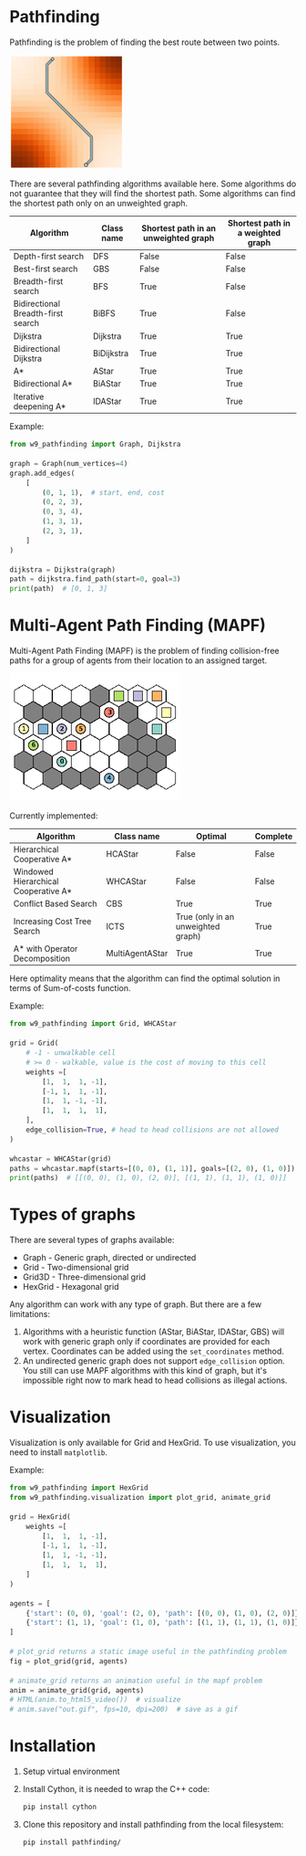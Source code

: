 # Pathfinding

Pathfinding is the problem of finding the best route between two points.

<p align="left">
    <img style="width:200px" src="images/pf_grid.png"/>
</p>

There are several pathfinding algorithms available here. Some algorithms do not guarantee that they will find the shortest path. Some algorithms can find the shortest path only on an unweighted graph.

| Algorithm   | Class name  | Shortest path in an unweighted graph | Shortest path in a weighted graph |
| ----------- | ----------- |----------- | ----------- |
| Depth-first search | DFS | False | False |
| Best-first search | GBS | False | False |
| Breadth-first search | BFS | True | False |
| Bidirectional Breadth-first search | BiBFS | True | False |
| Dijkstra | Dijkstra | True | True |
| Bidirectional Dijkstra | BiDijkstra | True | True |
| A* | AStar | True | True |
| Bidirectional A* | BiAStar | True | True |
| Iterative deepening A* | IDAStar | True | True |

Example:

```python
from w9_pathfinding import Graph, Dijkstra

graph = Graph(num_vertices=4)
graph.add_edges(
    [
        (0, 1, 1),  # start, end, cost
        (0, 2, 3),
        (0, 3, 4),
        (1, 3, 1),
        (2, 3, 1),
    ]
)

dijkstra = Dijkstra(graph)
path = dijkstra.find_path(start=0, goal=3)
print(path)  # [0, 1, 3]
```

# Multi-Agent Path Finding (MAPF)

Multi-Agent Path Finding (MAPF) is the problem of finding collision-free paths for a group of agents from their location to an assigned target.

<p align="left">
    <img src="images/mapf_hex.gif" width="300"/>
</p>

Currently implemented:

| Algorithm | Class name | Optimal | Complete |
| ----------- | ----------- |----------- | ----------- |
| Hierarchical Cooperative A* | HCAStar | False | False |
| Windowed Hierarchical Cooperative A* | WHCAStar | False | False |
| Conflict Based Search | CBS | True | True |
| Increasing Cost Tree Search | ICTS | True (only in an unweighted graph) | True |
| A* with Operator Decomposition | MultiAgentAStar | True | True |

Here optimality means that the algorithm can find the optimal solution in terms of Sum-of-costs function.

Example:

```python
from w9_pathfinding import Grid, WHCAStar

grid = Grid(
    # -1 - unwalkable cell
    # >= 0 - walkable, value is the cost of moving to this cell
    weights =[
        [1,  1,  1, -1],
        [-1, 1,  1, -1],
        [1,  1, -1, -1],
        [1,  1,  1,  1],
    ],
    edge_collision=True, # head to head collisions are not allowed
)

whcastar = WHCAStar(grid)
paths = whcastar.mapf(starts=[(0, 0), (1, 1)], goals=[(2, 0), (1, 0)])
print(paths)  # [[(0, 0), (1, 0), (2, 0)], [(1, 1), (1, 1), (1, 0)]]
```

# Types of graphs

There are several types of graphs available:

 - Graph - Generic graph, directed or undirected
 - Grid - Two-dimensional grid
 - Grid3D - Three-dimensional grid
 - HexGrid - Hexagonal grid

Any algorithm can work with any type of graph. But there are a few limitations:

1. Algorithms with a heuristic function (AStar, BiAStar, IDAStar, GBS) will work with generic graph only if coordinates are provided for each vertex. Coordinates can be added using the `set_coordinates` method.
2. An undirected generic graph does not support `edge_collision` option. You still can use MAPF algorithms with this kind of graph, but it's impossible right now to mark head to head collisions as illegal actions.

# Visualization

Visualization is only available for Grid and HexGrid. To use visualization, you need to install `matplotlib`.

Example:

```python
from w9_pathfinding import HexGrid
from w9_pathfinding.visualization import plot_grid, animate_grid

grid = HexGrid(
    weights =[
        [1,  1,  1, -1],
        [-1, 1,  1, -1],
        [1,  1, -1, -1],
        [1,  1,  1,  1],
    ]
)

agents = [
    {'start': (0, 0), 'goal': (2, 0), 'path': [(0, 0), (1, 0), (2, 0)]},
    {'start': (1, 1), 'goal': (1, 0), 'path': [(1, 1), (1, 1), (1, 0)]},
]

# plot_grid returns a static image useful in the pathfinding problem
fig = plot_grid(grid, agents)

# animate_grid returns an animation useful in the mapf problem
anim = animate_grid(grid, agents)
# HTML(anim.to_html5_video())  # visualize
# anim.save("out.gif", fps=10, dpi=200)  # save as a gif
```

# Installation

1. Setup virtual environment

2. Install Cython, it is needed to wrap the C++ code:

    ```bash
    pip install cython
    ```

3. Clone this repository and install pathfinding from the local filesystem:

    ```bash
    pip install pathfinding/
    ```
